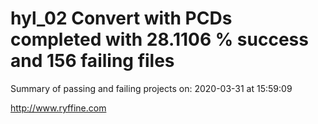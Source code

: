 # hyl_02 Convert with PCDs completed with 28.1106 % success and 156 failing files

Summary of passing and failing projects on: 2020-03-31 at 15:59:09

http://www.ryffine.com
